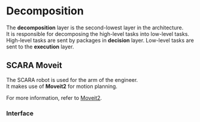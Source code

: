 # Decomposition

The **decomposition** layer is the second-lowest layer in the architecture. \
It is responsible for decomposing the high-level tasks into low-level tasks. \
High-level tasks are sent by packages in **decision** layer.
Low-level tasks are sent to the **execution** layer.

## SCARA Moveit

The SCARA robot is used for the arm of the engineer. \
It makes use of **Moveit2** for motion planning.

For more information, refer to [Moveit2](moveit.md).

### Interface

